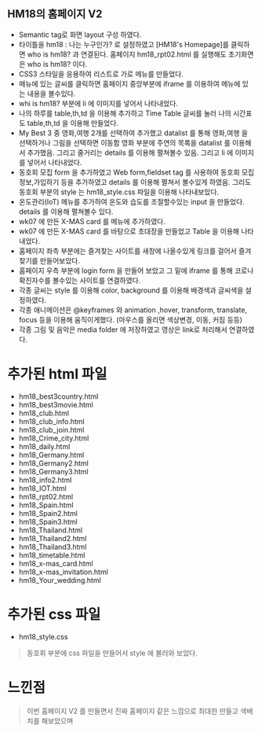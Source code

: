 ## HM18의 홈페이지 V2
- Semantic tag로 화면 layout 구성 하였다.
- 타이틀을 hm18 : 나는 누구인가? 로 설정하였고 [HM18's Homepage]를 클릭하면 who is hm18? 과 연결된다.
홈페이지 hm18_rpt02.html 를 실행해도 초기화면은 who is hm18? 이다.
- CSS3 스타일을 응용하여 리스트로 가로 메뉴를 만들었다.
- 메뉴에 있는 글씨를 클릭하면 홈페이지 중앙부분에 iframe 를 이용하여 메뉴에 있는 내용을 볼수있다.
- whi is hm18? 부분에 li 에 이미지를 넣어서 나타내었다.
- 나의 하루를 table,th,td 을 이용해 추가하고 Time Table 글씨를 눌러 나의 시간표도 table,th,td 을 이용해 만들었다. 
- My Best 3 중 영화,여행 2개를 선택하여 추가했고 datalist 를 통해 영화,여행 을 선택하거나 그림을 선택하면 이동함
영화 부분에 주연의 목록을 datalist 를 이용해서 추가했음. 그리고 줄거리는 details 를 이용해 펼쳐볼수 있음.
그리고 li 에 이미지를 넣어서 나타내었다.
- 동호회 모집 form 을 추가하였고 Web form,fieldset tag 를 사용하여 동호회 모집 정보,가입하기 등을 추가하였고
details 를 이용해 펼쳐서 볼수있게 하였음. 그리도 동호회 부분의 style 는 hm18_style.css 파일을 이용해 나타내보았다.
- 온도관리(IoT) 메뉴를 추가하여 온도와 습도를 조절할수있는 input 을 만들었다. details 를 이용해 펼쳐볼수 있다.
- wk07 에 만든 X-MAS card 를 메뉴에 추가하였다.
- wk07 에 만든 X-MAS card 를 바탕으로 초대장을 만들었고 Table 을 이용해 나타내었다.
- 홈페이지 좌측 부분에는 즐겨찾는 사이트를 새창에 나올수있게 링크를 걸어서 즐겨찾기를 만들어보았다.
- 홈페이지 우측 부분에 login form 을 만들어 보았고 그 밑에 iframe 를 통해 코로나 확진자수를 볼수있는 사이트를 연결하였다.
- 각종 글씨는 style 를 이용해 color, background 를 이용해 배경색과 글씨색을 설정하였다.
- 각종 애니메이션은 @keyframes 와 animation ,hover, transform, translate, focus 등을 이용해 움직이게했다.
(마우스를 올리면 색상변경, 이동, 커짐 등등)
- 각종 그림 및 음악은 media folder 에 저장하였고 영상은 link로 처리해서 연결하였다.



# 추가된 html 파일
- hm18_best3country.html
- hm18_best3movie.html
- hm18_club.html
- hm18_club_info.html
- hm18_club_join.html
- hm18_Crime_city.html
- hm18_daily.html
- hm18_Germany.html
- hm18_Germany2.html
- hm18_Germany3.html
- hm18_info2.html
- hm18_IOT.html
- hm18_rpt02.html
- hm18_Spain.html
- hm18_Spain2.html
- hm18_Spain3.html
- hm18_Thailand.html
- hm18_Thailand2.html
- hm18_Thailand3.html
- hm18_timetable.html
- hm18_x-mas_card.html
- hm18_x-mas_invitation.html
- hm18_Your_wedding.html

# 추가된 css 파일
- hm18_style.css
> 동호회 부분에 css 파일을 만들어서 style 에 불러와 보았다.

# 느낀점
> 이번 홈페이지 V2 를 만들면서 진짜 홈페이지 같은 느낌으로 최대한 만들고 색배치를 해보았으며
